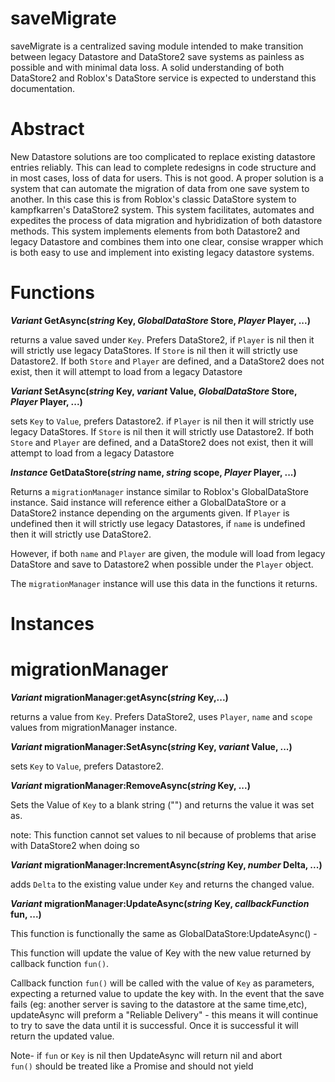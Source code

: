 # saveMigrate
saveMigrate is a centralized saving module intended to make transition between legacy Datastore and DataStore2 save systems as painless as possible and with minimal data loss. A solid understanding of both DataStore2 and Roblox's DataStore service is expected to understand this documentation.

# Abstract
New Datastore solutions are too complicated to replace existing datastore entries reliably. This can lead to complete redesigns in code structure and in most cases, loss of data for users. This is not good. A proper solution is a system that can automate the migration of data from one save system to another. In this case this is from Roblox's classic DataStore system to kampfkarren's DataStore2 system. This system facilitates, automates and expedites the process of data migration and hybridization of both datastore methods. This system implements elements from both Datastore2 and legacy Datastore and combines them into one clear, consise wrapper which is both easy to use and implement into existing legacy datastore systems.

# Functions


***Variant* GetAsync(*string* Key, *GlobalDataStore* Store,  *Player* Player, ...)**

  returns a value saved under `Key`. Prefers DataStore2, if `Player` is nil then it will strictly use legacy DataStores. If `Store` is nil then it will strictly use Datastore2. If both `Store` and `Player` are defined, and a DataStore2 does not exist, then it will attempt to load from a legacy Datastore

***Variant* SetAsync(*string* Key, *variant* Value, *GlobalDataStore* Store,  *Player* Player, ...)**
  
  sets `Key` to `Value`, prefers Datastore2. if `Player` is nil then it will strictly use legacy DataStores. If `Store` is nil then it will strictly use Datastore2. If both `Store` and `Player` are defined, and a DataStore2 does not exist, then it will attempt to load from a legacy Datastore

***Instance* GetDataStore(*string* name, *string* scope, *Player* Player, ...)**
  
  Returns a `migrationManager` instance similar to Roblox's GlobalDataStore instance. Said instance will reference either a GlobalDataStore or a DataStore2 instance depending on the arguments given. If `Player` is undefined then it will strictly use legacy Datastores, if `name` is undefined then it will strictly use DataStore2. 

However, if both `name` and `Player` are given, the module will load from legacy DataStore and save to Datastore2 when possible under the `Player` object. 

The `migrationManager` instance will use this data in the functions it returns.





# Instances


# migrationManager

***Variant* migrationManager:getAsync(*string* Key,...)**
  
  returns a value from `Key`. Prefers DataStore2, uses `Player`, `name` and `scope` values from migrationManager instance. 


***Variant* migrationManager:SetAsync(*string* Key, *variant* Value, ...)**
  
  sets `Key` to `Value`, prefers Datastore2.

***Variant* migrationManager:RemoveAsync(*string* Key,  ...)**
  
  Sets the Value of `Key` to a blank string ("") and returns the value it was set as.


  note: This function cannot set values to nil because of problems that arise with DataStore2 when doing so


***Variant* migrationManager:IncrementAsync(*string* Key, *number* Delta, ...)**
  
  adds `Delta` to the existing value under `Key` and returns the changed value.



***Variant* migrationManager:UpdateAsync(*string* Key, *callbackFunction* fun, ...)**
  
  This function is functionally the same as GlobalDataStore:UpdateAsync() -

This function will update the value of Key with the new value returned by callback function `fun()`. 

Callback function `fun()` will be called with the value of `Key` as parameters, expecting a returned value to update the key with.
In the event that the save fails (eg: another server is saving to the datastore at the same time,etc), updateAsync will preform a "Reliable Delivery" - this means it will continue to try to
save the data until it is successful. Once it is successful it will return the updated value.

Note-
if `fun` or `Key` is nil then UpdateAsync will return nil and abort  
`fun()` should be treated like a Promise and should not yield








